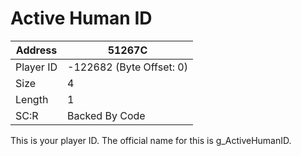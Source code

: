 
#  Active Human ID
Address   | 51267C
----------|-------------
Player ID | -122682 (Byte Offset: 0)
Size 	  | 4
Length 	  | 1
SC:R      | Backed By Code

This is your player ID. The official name for this is g_ActiveHumanID.
